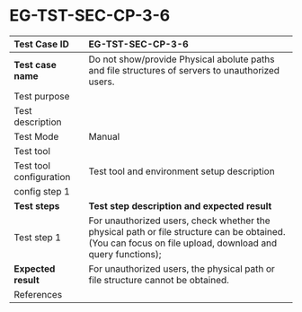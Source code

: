 # EG-TST-SEC-CP-3-6



| Test Case ID            | EG-TST-SEC-CP-3-6                                            |
| :---------------------- | :----------------------------------------------------------- |
| **Test case name**      | Do not show/provide Physical abolute paths and file structures of servers to unauthorized users. |
| Test purpose            |                                                              |
| Test description        |                                                              |
| Test Mode               | Manual                                                       |
| Test tool               |                                                              |
| Test tool configuration | Test tool and environment setup description                  |
| config step 1           |                                                              |
| **Test steps**          | **Test step description and expected result**                |
| Test step 1             | For unauthorized users, check whether the physical path or file structure can be obtained. (You can focus on file upload, download and query functions);<br/> |
| **Expected result**     | For unauthorized users, the physical path or file structure cannot be obtained.<br/> |
| References              |                                                              |

